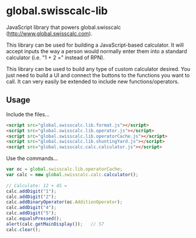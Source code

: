 # global.swisscalc-lib
JavaScript library that powers global.swisscalc (http://www.global.swisscalc.com).

This library can be used for building a JavaScript-based calculator. 
It will accept inputs the way a person would normally enter them into a standard calculator (i.e. "1 + 2 =" instead of RPN).

This library can be used to build any type of custom calculator desired.
You just need to build a UI and connect the buttons to the functions you want to call.
It can very easily be extended to include new functions/operators.

## Usage

Include the files...

```html
<script src="global.swisscalc.lib.format.js"></script>
<script src="global.swisscalc.lib.operator.js"></script>
<script src="global.swisscalc.lib.operatorCache.js"></script>
<script src="global.swisscalc.lib.shuntingYard.js"></script>
<script src="global.swisscalc.calc.calculator.js"></script>
```

Use the commands...

```javascript
var oc = global.swisscalc.lib.operatorCache;
var calc = new global.swisscalc.calc.calculator();
	
// Calculate: 12 + 45 = 	
calc.addDigit("1");
calc.addDigit("2");
calc.addBinaryOperator(oc.AdditionOperator);
calc.addDigit("4");
calc.addDigit("5");
calc.equalsPressed();
alert(calc.getMainDisplay());	// 57
calc.clear();
```
